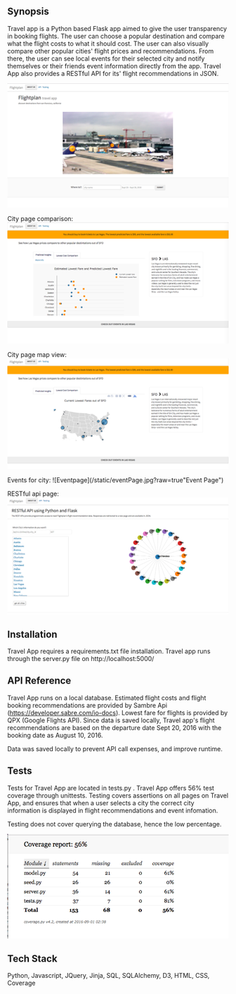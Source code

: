 ## Synopsis

Travel app is a Python based Flask app aimed to give the user transparency in booking flights.  The user can choose a popular destination and compare what the flight costs to what it should cost. The user can also visually compare other popular cities' flight prices and recommendations. From there, the user can see local events for their selected city and notify themselves or their friends event information directly from the app. Travel App also provides a RESTful API for its' flight recommendations in JSON.  

![homepage](/static/homepage.jpg?raw=true "Homepage")

City page comparison:
![citypage](/static/cityPageComparision.jpg?raw=true "City Page for Selected City")

City page map view:
![citypage](/static/cityPageMapview.jpg?raw=true "City Page for Selected City")

Events for city: 
![Eventpage](/static/eventPage.jpg?raw=true"Event Page")


RESTful api page:
![Api](/static/api.jpg?raw=true "RESTful API")



## Installation
Travel App requires a requirements.txt file installation. Travel app runs through the server.py file on http://localhost:5000/


## API Reference

Travel App runs on a local database. Estimated flight costs and flight booking recommendations are provided by Sambre Api (https://developer.sabre.com/io-docs). Lowest fare for flights is provided by QPX (Google Flights API). Since data is saved locally, Travel app's flight recommendations are based on the departure date Sept 20, 2016 with the booking date as August 10, 2016. 

Data was saved locally to prevent API call expenses, and improve runtime. 

## Tests

Tests for Travel App are located in tests.py . Travel App offers 56% test coverage through unittests. Testing covers assertions on all pages on Travel App, and ensures that when a user selects a city the correct city information is displayed in flight recommendations and event infomation. 

Testing does not cover querying the database, hence the low percentage.

![coverageHTML](/static/coverage.jpg?raw=true "Testing Coverage")

## Tech Stack
Python, Javascript, JQuery, Jinja, SQL, SQLAlchemy, D3, HTML, CSS, Coverage 


